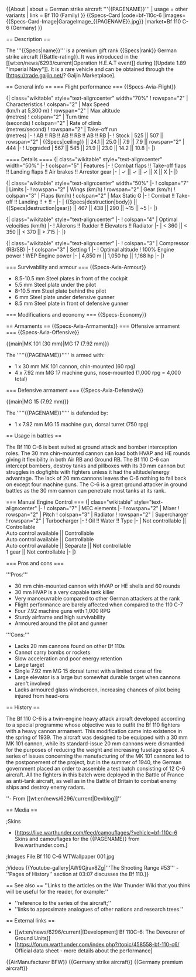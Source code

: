 {{About
| about = German strike aircraft '''{{PAGENAME}}'''
| usage = other variants
| link = Bf 110 (Family)
}}
{{Specs-Card
|code=bf-110c-6
|images={{Specs-Card-Image|GarageImage_{{PAGENAME}}.jpg}}
|market=Bf 110 C-6 (Germany)
}}

== Description ==

<!-- ''In the description, the first part should be about the history of and the creation and combat usage of the aircraft, as well as its key features. In the second part, tell the reader about the aircraft in the game. Insert a screenshot of the vehicle, so that if the novice player does not remember the vehicle by name, he will immediately understand what kind of vehicle the article is talking about.'' -->

The '''{{Specs|name}}''' is a premium gift rank {{Specs|rank}} German strike aircraft {{Battle-rating}}. It was introduced in the [[wt:en/news/6293/current|Operation H.E.A.T event]] during [[Update 1.89 "Imperial Navy"]]. It is a rare vehicle and can be obtained through the [https://trade.gaijin.net/? Gaijin Marketplace].

== General info ==
=== Flight performance ===
{{Specs-Avia-Flight}}

<!-- ''Describe how the aircraft behaves in the air. Speed, manoeuvrability, acceleration and allowable loads - these are the most important characteristics of the vehicle.'' -->

{| class="wikitable" style="text-align:center" width="70%"
! rowspan="2" | Characteristics
! colspan="2" | Max Speed<br>(km/h at 5,300 m)
! rowspan="2" | Max altitude<br>(metres)
! colspan="2" | Turn time<br>(seconds)
! colspan="2" | Rate of climb<br>(metres/second)
! rowspan="2" | Take-off run<br>(metres)
|-
! AB !! RB !! AB !! RB !! AB !! RB
|-
! Stock
| 525 || 507 || rowspan="2" | {{Specs|ceiling}} || 24.1 || 25.0 || 7.9 || 7.9 || rowspan="2" | 444
|-
! Upgraded
| 567 || 545 || 21.9 || 23.0 || 14.2 || 10.8
|-
|}

==== Details ====
{| class="wikitable" style="text-align:center" width="50%"
|-
! colspan="5" | Features
|-
! Combat flaps !! Take-off flaps !! Landing flaps !! Air brakes !! Arrestor gear
|-
| ✓ || ✓ || ✓ || X || X <!-- ✓ -->
|-
|}

{| class="wikitable" style="text-align:center" width="50%"
|-
! colspan="7" | Limits
|-
! rowspan="2" | Wings (km/h)
! rowspan="2" | Gear (km/h)
! colspan="3" | Flaps (km/h)
! colspan="2" | Max Static G
|-
! Combat !! Take-off !! Landing !! + !! -
|-
| {{Specs|destruction|body}} || {{Specs|destruction|gear}} || 467 || 438 || 290 || ~15 || ~5
|-
|}

{| class="wikitable" style="text-align:center"
|-
! colspan="4" | Optimal velocities (km/h)
|-
! Ailerons !! Rudder !! Elevators !! Radiator
|-
| < 360 || < 350 || < 370 || > 715
|-
|}

{| class="wikitable" style="text-align:center"
|-
! colspan="3" | Compressor (RB/SB)
|-
! colspan="3" | Setting 1
|-
! Optimal altitude
! 100% Engine power
! WEP Engine power
|-
| 4,850 m || 1,050 hp || 1,168 hp
|-
|}

=== Survivability and armour ===
{{Specs-Avia-Armour}}

<!-- ''Examine the survivability of the aircraft. Note how vulnerable the structure is and how secure the pilot is, whether the fuel tanks are armoured, etc. Describe the armour, if there is any, and also mention the vulnerability of other critical aircraft systems.'' -->

- 8.5-10.5 mm Steel plates in front of the cockpit
- 5.5 mm Steel plate under the pilot
- 8-10.5 mm Steel plate behind the pilot
- 6 mm Steel plate under defensive gunner
- 8.5 mm Steel plate in front of defensive gunner

=== Modifications and economy ===
{{Specs-Economy}}

== Armaments ==
{{Specs-Avia-Armaments}}
=== Offensive armament ===
{{Specs-Avia-Offensive}}

<!-- ''Describe the offensive armament of the aircraft, if any. Describe how effective the cannons and machine guns are in a battle, and also what belts or drums are better to use. If there is no offensive weaponry, delete this subsection.'' -->

{{main|MK 101 (30 mm)|MG 17 (7.92 mm)}}

The '''''{{PAGENAME}}''''' is armed with:

- 1 x 30 mm MK 101 cannon, chin-mounted (60 rpg)
- 4 x 7.92 mm MG 17 machine guns, nose-mounted (1,000 rpg = 4,000 total)

=== Defensive armament ===
{{Specs-Avia-Defensive}}

<!-- ''Defensive armament with turret machine guns or cannons, crewed by gunners. Examine the number of gunners and what belts or drums are better to use. If defensive weaponry is not available, remove this subsection.'' -->

{{main|MG 15 (7.92 mm)}}

The '''''{{PAGENAME}}''''' is defended by:

- 1 x 7.92 mm MG 15 machine gun, dorsal turret (750 rpg)

== Usage in battles ==

<!-- ''Describe the tactics of playing in the aircraft, the features of using aircraft in a team and advice on tactics. Refrain from creating a "guide" - do not impose a single point of view, but instead, give the reader food for thought. Examine the most dangerous enemies and give recommendations on fighting them. If necessary, note the specifics of the game in different modes (AB, RB, SB).'' -->

The Bf 110 C-6 is best suited at ground attack and bomber interception roles. The 30 mm chin-mounted cannon can load both HVAP and HE rounds giving it flexibility in both Air RB and Ground RB. The Bf 110 C-6 can intercept bombers, destroy tanks and pillboxes with its 30 mm cannon but struggles in dogfights with fighters unless it had the altitude/energy advantage. The lack of 20 mm cannons leaves the C-6 nothing to fall back on except four machine guns. The C-6 is a great ground attacker in ground battles as the 30 mm cannon can penetrate most tanks at its rank.

=== Manual Engine Control ===
{| class="wikitable" style="text-align:center"
|-
! colspan="7" | MEC elements
|-
! rowspan="2" | Mixer
! rowspan="2" | Pitch
! colspan="3" | Radiator
! rowspan="2" | Supercharger
! rowspan="2" | Turbocharger
|-
! Oil !! Water !! Type
|-
| Not controllable || Controllable<br>Auto control available || Controllable<br>Auto control available || Controllable<br>Auto control available || Separate || Not controllable<br>1 gear || Not controllable
|-
|}

=== Pros and cons ===

<!-- ''Summarise and briefly evaluate the vehicle in terms of its characteristics and combat effectiveness. Mark its pros and cons in the bulleted list. Try not to use more than 6 points for each of the characteristics. Avoid using categorical definitions such as "bad", "good" and the like - use substitutions with softer forms such as "inadequate" and "effective".'' -->

'''Pros:'''

- 30 mm chin-mounted cannon with HVAP or HE shells and 60 rounds
- 30 mm HVAP is a very capable tank killer
- Very manoeuvrable compared to other German attackers at the rank
- Flight performance are barely affected when compared to the 110 C-7
- Four 7.92 machine guns with 1,000 RPG
- Sturdy airframe and high survivability
- Armoured around the pilot and gunner

'''Cons:'''

- Lacks 20 mm cannons found on other Bf 110s
- Cannot carry bombs or rockets
- Slow acceleration and poor energy retention
- Large target
- Single 7.92 mm MG 15 dorsal turret with a limited cone of fire
- Large elevator is a large but somewhat durable target when cannons aren't involved
- Lacks armoured glass windscreen, increasing chances of pilot being injured from head-ons

== History ==

<!-- ''Describe the history of the creation and combat usage of the aircraft in more detail than in the introduction. If the historical reference turns out to be too long, take it to a separate article, taking a link to the article about the vehicle and adding a block "/History" (example: <nowiki>https://wiki.warthunder.com/(Vehicle-name)/History</nowiki>) and add a link to it here using the <code>main</code> template. Be sure to reference text and sources by using <code><nowiki><ref></ref></nowiki></code>, as well as adding them at the end of the article with <code><nowiki><references /></nowiki></code>. This section may also include the vehicle's dev blog entry (if applicable) and the in-game encyclopedia description (under <code><nowiki>=== In-game description ===</nowiki></code>, also if applicable).'' -->

The Bf 110 C-6 is a twin-engine heavy attack aircraft developed according to a special programme whose objective was to outfit the Bf 110 fighters with a heavy cannon armament. This modification came into existence in the spring of 1939. The aircraft was designed to be equipped with a 30 mm MK 101 cannon, while its standard-issue 20 mm cannons were dismantled for the purposes of reducing the weight and increasing fuselage space. A series of issues concerning the manufacturing of the MK 101 cannons led to the postponement of the project, but in the summer of 1940, the German government placed an order to assemble a test batch consisting of 12 C-6 aircraft. All the fighters in this batch were deployed in the Battle of France as anti-tank aircraft, as well as in the Battle of Britain to combat enemy ships and destroy enemy radars.

''- From [[wt:en/news/6296/current|Devblog]]''

== Media ==

<!-- ''Excellent additions to the article would be video guides, screenshots from the game, and photos.'' -->

;Skins

- [https://live.warthunder.com/feed/camouflages/?vehicle=bf-110c-6 Skins and camouflages for the {{PAGENAME}} from live.warthunder.com.]

;Images
<gallery mode="packed-hover" heights="200">
File:Bf 110 C-6 WTWallpaper 001.jpg
</gallery>

;Videos
{{Youtube-gallery|AW9Gjrax8Zg|'''The Shooting Range #53''' - ''Pages of History'' section at 03:07 discusses the Bf 110.}}

== See also ==
''Links to the articles on the War Thunder Wiki that you think will be useful for the reader, for example:''

- ''reference to the series of the aircraft;''
- ''links to approximate analogues of other nations and research trees.''

== External links ==

<!-- ''Paste links to sources and external resources, such as:''
* ''topic on the official game forum;''
* ''other literature.'' -->

- [[wt:en/news/6296/current|[Development] Bf 110C-6: The Devourer of Ground Units]]
- [https://forum.warthunder.com/index.php?/topic/458558-bf-110-c6/ Official data sheet - more details about the performance]

{{AirManufacturer BFW}}
{{Germany strike aircraft}}
{{Germany premium aircraft}}
